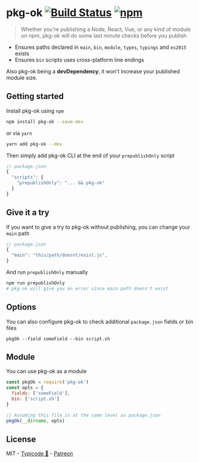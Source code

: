# pkg-ok [![Build Status](https://img.shields.io/travis/typicode/pkg-ok.svg?style=flat-square)](https://travis-ci.org/typicode/pkg-ok) [![npm](https://img.shields.io/npm/v/pkg-ok.svg?style=flat-square)](https://www.npmjs.com/package/pkg-ok)

> Whether you're publishing a Node, React, Vue, or any kind of module on npm, pkg-ok will do some last minute checks before you publish

* Ensures paths declared in `main`, `bin`, `module`, `types`, `typings` and `es2015` exists
* Ensures `bin` scripts uses cross-platform line endings

Also pkg-ok being a __devDependency__, it won't increase your published module size.

## Getting started

Install pkg-ok using `npm`

```sh
npm install pkg-ok --save-dev
```

or via `yarn`

```sh
yarn add pkg-ok --dev
```

Then simply add pkg-ok CLI at the end of your `prepublishOnly` script

```js
// package.json
{
  "scripts": {
    "prepublishOnly": "... && pkg-ok"
  }
}
```

## Give it a try

If you want to give a try to pkg-ok without publishing, you can change your `main` path

```js
// package.json
{
  "main": "this/path/doesnt/exist.js",
}
```

And run `prepublishOnly` manually

```sh
npm run prepublishOnly
# pkg-ok will give you an error since main path doesn't exist
```

## Options

You can also configure pkg-ok to check additional `package.json` fields or bin files

```
pkgOk --field someField --bin script.sh
```

## Module

You can use pkg-ok as a module

```js
const pkgOk = require('pkg-ok')
const opts = {
  fields: ['someField'],
  bin: ['script.sh']
}

// Assuming this file is at the same level as package.json
pkgOk(__dirname, opts)
```

## License

MIT - [Typicode :cactus:](https://github.com/typicode) - [Patreon](https://patreon.com/typicode)
